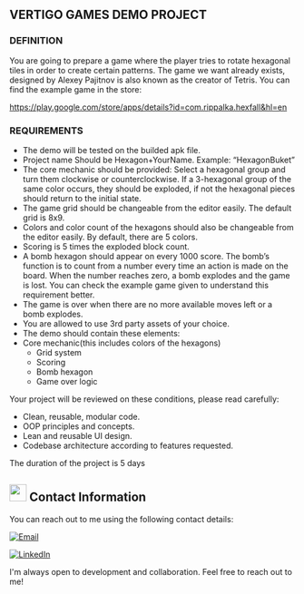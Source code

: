 ## VERTIGO GAMES DEMO PROJECT

### DEFINITION
You are going to prepare a game where the player tries to rotate hexagonal tiles in order to create certain patterns. The game we want already exists, designed by Alexey Pajitnov is also known as the creator of Tetris. You can find the example game in the store:

https://play.google.com/store/apps/details?id=com.rippalka.hexfall&hl=en

### REQUIREMENTS
* The demo will be tested on the builded apk file.
* Project name Should be Hexagon+YourName. Example: “HexagonBuket”
* The core mechanic should be provided: Select a hexagonal group and turn them clockwise or counterclockwise. If a 3-hexagonal group of the same color occurs, they should be exploded, if not the hexagonal pieces should return to the initial state.
* The game grid should be changeable from the editor easily. The default grid is 8x9.
* Colors and color count of the hexagons should also be changeable from the editor easily. By default, there are 5 colors.
* Scoring is 5 times the exploded block count.
* A bomb hexagon should appear on every 1000 score. The bomb’s function is to count from a number every time an action is made on the board. When the number reaches zero, a bomb explodes and the game is lost. You can check the example game given to understand this requirement better.
* The game is over when there are no more available moves left or a bomb explodes.
* You are allowed to use 3rd party assets of your choice.
* The demo should contain these elements:
* Core mechanic(this includes colors of the hexagons)
    * Grid system
    * Scoring
    * Bomb hexagon
    * Game over logic

Your project will be reviewed on these conditions, please read carefully:
* Clean, reusable, modular code.
* OOP principles and concepts.
* Lean and reusable UI design.
* Codebase architecture according to features requested.

The duration of the project is 5 days

## <img src="https://user-images.githubusercontent.com/74038190/235294019-40007353-6219-4ec5-b661-b3c35136dd0b.gif" width="30" style="margin-bottom: -5px;"> Contact Information

You can reach out to me using the following contact details:

[![Email](https://img.shields.io/badge/Email-sinanozcelik%40yaani.com-brightgreen)](mailto:sinanozcelik@yaani.com)

[![LinkedIn](https://img.shields.io/badge/LinkedIn-sinan--ozcelik-blue)](https://www.linkedin.com/in/sinan-ozcelik/)

I'm always open to development and collaboration. Feel free to reach out to me!
